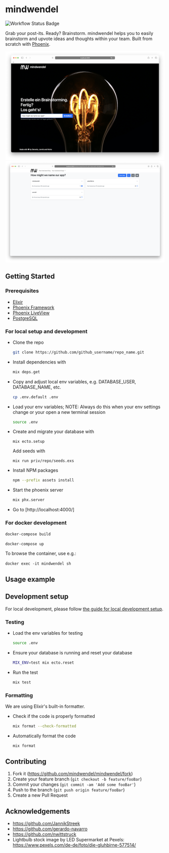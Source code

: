 # mindwendel

![Workflow Status Badge](https://github.com/mindwendel/mindwendel/workflows/ci_cd/badge.svg)

Grab your post-its. Ready? Brainstorm. mindwendel helps you to easily brainstorm and upvote ideas and thoughts within your team. Built from scratch with [Phoenix](https://www.phoenixframework.org).

![](docs/screenshot.png)
![](docs/screenshot2.png)

## Getting Started

### Prerequisites

- [Elixir](https://elixir-lang.org/install.html)
- [Phoenix Framework](https://hexdocs.pm/phoenix/installation.html#phoenix)
- [Phoenix LiveView](https://github.com/phoenixframework/phoenix_live_view)
- [PostgreSQL](https://www.postgresql.org)

### For local setup and development

- Clone the repo
  ```sh
  git clone https://github.com/github_username/repo_name.git
  ```
- Install dependencies with
  ```sh
  mix deps.get
  ```
- Copy and adjust local env variables, e.g. DATABASE_USER, DATABASE_NAME, etc.
  ```sh
  cp .env.default .env
  ```
- Load your env variables; NOTE: Always do this when your env settings change or your open a new terminal session
  ```sh
  source .env
  ```
- Create and migrate your database with
  ```ah
  mix ecto.setup
  ```
  Add seeds with
  ```
  mix run priv/repo/seeds.exs
  ```
- Install NPM packages
  ```sh
  npm --prefix assets install
  ```
- Start the phoenix server
  ```sh
  mix phx.server
  ```
- Go to [http://localhost:4000/]

### For docker development

`docker-compose build`

`docker-compose up`

To browse the container, use e.g.:

`docker exec -it mindwendel sh`

## Usage example

## Development setup

For local development, please follow [the guide for local development setup](#for-local-setup-and-development).

### Testing

- Load the env variables for testing
  ```sh
  source .env
  ```
- Ensure your database is running and reset your database
  ```sh
  MIX_ENV=test mix ecto.reset
  ```
- Run the test
  ```sh
  mix test
  ```

### Formatting

We are using Elixir's built-in formatter.

- Check if the code is properly formatted
  ```sh
  mix format --check-formatted
  ```
- Automatically format the code
  ```sh
  mix format
  ```

## Contributing

1. Fork it (<https://github.com/mindwendel/mindwendel/fork>)
2. Create your feature branch (`git checkout -b feature/fooBar`)
3. Commit your changes (`git commit -am 'Add some fooBar'`)
4. Push to the branch (`git push origin feature/fooBar`)
5. Create a new Pull Request

## Acknowledgements

- https://github.com/JannikStreek
- https://github.com/gerardo-navarro
- https://github.com/nwittstruck
- Lightbulb stock image by LED Supermarket at Pexels: https://www.pexels.com/de-de/foto/die-gluhbirne-577514/
